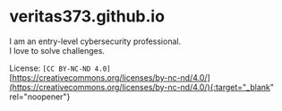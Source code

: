 # veritas373.github.io
I am an entry-level cybersecurity professional.<br>
I love to solve challenges.<br>

License: `[CC BY-NC-ND 4.0]`<br>
[https://creativecommons.org/licenses/by-nc-nd/4.0/](https://creativecommons.org/licenses/by-nc-nd/4.0/){:target="_blank" rel="noopener"}
